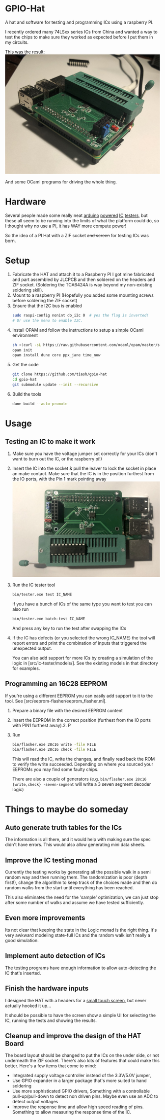 # GPIO-Hat
A hat and software for testing and programming ICs using a raspberry PI.

I recently ordered many 74LSxx series ICs from China and wanted a way to test
the chips to make sure they worked as expected before I put them in my circuits.

This was the result:
![GPIO-Hat](Hardware/oblique.png)

And some OCaml programs for driving the whole thing.

# Hardware
Several people made some really neat [arduino](https://blog.arduino.cc/2018/02/05/automated-ic-testing-with-arduino-mega/) [powered](https://hackaday.com/2018/02/15/building-an-arduino-smart-ic-tester-for-25/) [IC](https://www.electronicsforu.com/electronics-projects/hardware-diy/arduino-based-digital-ic-tester-truth-table) [testers](https://blog.arduino.cc/2018/02/05/automated-ic-testing-with-arduino-mega/), but these all seem to be running into the limits of what the platform could do, so I thought why no use a PI, it has WAY more compute power!

So the idea of a PI Hat with a ZIF socket ~~and screen~~ for testing ICs was born.

# Setup
1. Fabricate the HAT and attach it to a Raspberry PI
   I got mine fabricated and part assembled by JLCPCB and then soldered on the headers and ZIF socket.
   (Soldering the TCA6424A is way beyond my non-existing soldering skill).
2. Mount to a raspberry PI (Hopefully you added some mounting screws before soldering the ZIF socket)
3. Ensure that the I2C bus is enabled
   ```bash
   sudo raspi-config nonint do_i2c 0  # yes the flag is inverted!
   # Or use the menu to enable I2C. 
   ```
4. Install OPAM and follow the instructions to setup a simple OCaml environment
   ```bash
   sh <(curl -sL https://raw.githubusercontent.com/ocaml/opam/master/shell/install.sh)
   opam init
   opam install dune core ppx_jane time_now
   ```
5. Get the code
   ```bash
   git clone https://github.com/tiash/gpio-hat
   cd gpio-hat
   git submodule update --init --recursive
   ``` 
6. Build the tools
   ```bash
   dune build --auto-promote
   ```
   
# Usage

## Testing an IC to make it work
1. Make sure you have the voltage jumper set correctly for your ICs (don't want to burn out the IC, or the raspberry pi!)
2. Insert the IC into the socket & pull the leaver to lock the socket in place an make contact.
   Make sure that the IC is in the position furthest from the IO ports, with the Pin 1 mark pointing away
   ![Board with chip](Hardware/with_74245.png)
3. Run the IC tester tool
   ```bash
   bin/tester.exe test IC_NAME
   ```
   If you have a bunch of ICs of the same type you want to test you can also run
   ```bash
   bin/tester.exe batch-test IC_NAME
   ```
   And press any key to run the test after swapping the ICs
4. If the IC has defects (or you selected the wrong IC_NAME) the tool will report errors
   and print the combination of inputs that triggered the unexpected output.

   You can also add support for more ICs by creating a simulation of the logic
   in [src/ic-tester/models/]. See the existing models in that directory for examples.

## Programming an 16C28 EEPROM
If you're using a different EEPROM you can easily add support to it to the tool.  See [src/eeprom-flasher/eeprom_flasher.ml].
1. Prepare a binary file with the desired EEPROM content
2. Insert the EEPROM in the correct position (furthest from the IO ports with PIN1 furthest away).2. P
3. Run
   ```bash
   bin/flasher.exe 28c16 write -file FILE
   bin/flasher.exe 28c16 check -file FILE
   ```
   This will read the IC, write the changes, and finally read back the ROM to verify the write succeeded.
   Depending on where you sourced your EEPROMs you may find some faulty chips.

   There are also a couple of generators (e.g. `bin/flasher.exe 28c16 {write,check} -seven-segment` will write a 3 seven segment decoder logic)

   
# Things to maybe do someday

## Auto generate truth tables for the ICs
The information is all there, and it would help with making sure the spec
didn't have errors.
This would also allow generating mini data sheets.

## Improve the IC testing monad
Currently the testing works by generating all the possible walk in a semi random way
and then running them.
The randomization is poor (depth first!), change the algorithm to keep track of the choices made
and then do random walks from the start until everything has been reached.

This also eliminates the need for the 'sample' optimization, we can just stop after some number of walks
and assume we have tested sufficiently.

## Even more improvements
Its not clear that keeping the state in the Logic monad is the right thing.
It's very awkward modeling state-full ICs and the random walk isn't really a good simulation.

## Implement auto detection of ICs
The testing programs have enough information to allow auto-detecting the IC that's inserted.

## Finish the hardware inputs
I designed the HAT with a headers for a [small touch screen](https://www.banggood.com/1_8-Inch-LCD-Screen-SPI-Serial-Port-Module-TFT-Color-Display-Touch-Screen-ST7735-p-1414465.html), but never actually hooked it up...

It should be possible to have the screen show a simple UI for selecting the IC, running the tests and showing the results.
 
## Cleanup and improve the design of the HAT Board
The board layout should be changed to put the ICs on the under side, or not underneath the ZIF socket.
There's also lots of features that could make this better.
Here's a few items that come to mind:
- Integrated supply voltage controller instead of the 3.3V/5.0V jumper,
- Use GPIO expander in a larger package that's more suited to hand soldering
- Use more sophisticated GPIO drivers,
  Something with a controllable pull-up/pull-down to detect non driven pins.
  Maybe even use an ADC to detect output voltages
- Improve the response time and allow high speed reading of pins. Something to allow measuring the response time of the IC.
